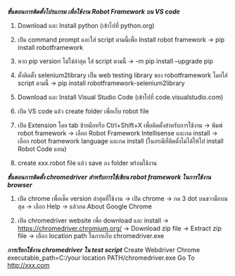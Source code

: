 ***ขั้นตอนการติดตั้งโปรแกรม เพื่อใช้งาน Robot Framework บน VS code***
1. Download และ Install python (เข้าไปที่ python.org)

2. เปิด command prompt และใส่ script ตามนี้เพื่อ Install robot framework
-> pip install robotframework

3. หาก pip version ไม่ใช่ล่าสุด ใส่ script ตามนี้
-> -m pip install –upgrade pip

4. ตั้งติดตั้ง selenium2library เป็น web testing library ของ robotframework โดยใส่ script ตามนี้
-> pip install robotframework-selenium2library

5. Download และ Install Visual Studio Code (เข้าไปที่ code.visualstudio.com)

6. เปิด VS code แล้ว create folder เพื่อเก็บ robot file

7. เปิด Extension โดย tab ซ้ายมือหรือ Ctrl+Shift+X เพื่อติดตั้งสำหรับการใช้งาน
-> พิมพ์ robot framework
-> เลือก Robot Framework Intellisense และกด install
-> เลือก robot framework Ianguage และกด install (ในกรณีที่ติดตั้งไม่ได้ให้ไป install Robot Code แทน)

8. create xxx.robot file แล้ว save ลง folder พร้อมใช้งาน

***ขั้นตอนการติดตั้ง chromedriver สำหรับการใช้เขียน robot framework ในการใช้งาน browser*** 

1. เปิด chrome เพื่อเช็ค version ล่าสุดที่ใช้งาน
-> เปิด chrome
-> กด 3 dot บนขวามือบนสุด
-> เลือก Help -> แล้วกด About Google Chrome

2. เปิด chromedriver website เพื่อ download และ install
-> https://chromedriver.chromium.org/ 
-> Download zip file -> Extract zip file -> เลือก location path ในการเก็บ chromedriver.exe 

***การเรียกใช้งาน chromedriver ใน test script***
Create Webdriver	Chrome	executable_path=C:/your location PATH/chromedriver.exe 
Go To 	http://xxx.com

 
